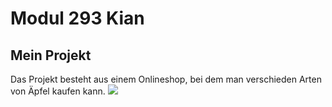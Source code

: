 # Modul 293 Kian

## Mein Projekt

Das Projekt besteht aus einem Onlineshop, bei dem man verschieden Arten von Äpfel kaufen kann.
![](/Bilder/NFT_Apple.png)

